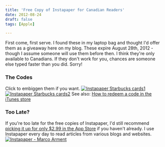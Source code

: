 ```yaml
---
title: 'Free Copy of Instapaper for Canadian Readers'
date: 2012-08-24
draft: false
tags: [Apple]

---
```


First come, first serve. I found these in my laptop bag and thought I'd offer them as a giveaway here on my blog. These expire August 28th, 2012 - though I assume someone will use them before then. I think they're only available to Canadians. If they don't work for you, chances are someone else typed faster than you did. Sorry!

### The Codes

Click to embiggen them if you want. [![](https://chrisenns.com/wp-content/uploads/2012/08/Instapaper-Starbucks-cards1-600x448.jpg "Instapaper Starbucks cards1")](https://chrisenns.com/wp-content/uploads/2012/08/Instapaper-Starbucks-cards1.jpg) [![](https://chrisenns.com/wp-content/uploads/2012/08/Instapaper-Starbucks-cards2-600x448.jpg "Instapaper Starbucks cards2")](https://chrisenns.com/wp-content/uploads/2012/08/Instapaper-Starbucks-cards2.jpg) See also: [How to redeem a code in the iTunes store](http://support.apple.com/kb/HT1574?viewlocale=en_US&locale=en_US)

### Too Late?

If you're too late for the free copies of Instapaper, I'd still recommend [picking it up for only $2.99 in the App Store](http://target.georiot.com/Proxy.ashx?grid=9646&id=6PFrOqNV4B8&offerid=162397&type=3&subid=0&tmpid=3664&RD_PARM1=http%253A%252F%252Fitunes.apple.com%252Fca%252Fapp%252Finstapaper%252Fid288545208%253Fmt%253D8%2526uo%253D4%2526partnerId%253D30) if you haven't already. I use Instapaper every day to read articles from various blogs and websites. [![Instapaper - Marco Arment](http://r.mzstatic.com/images/web/linkmaker/badge_appstore-lrg.gif)](http://target.georiot.com/Proxy.ashx?grid=9646&id=6PFrOqNV4B8&offerid=162397&type=3&subid=0&tmpid=3664&RD_PARM1=http%253A%252F%252Fitunes.apple.com%252Fca%252Fapp%252Finstapaper%252Fid288545208%253Fmt%253D8%2526uo%253D4%2526partnerId%253D30)